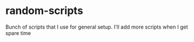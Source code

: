 # random-scripts
Bunch of scripts that I use for general setup. I'll add more scripts when I get spare time
